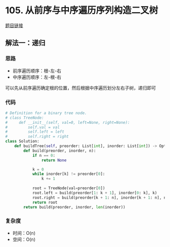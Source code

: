 # 105. 从前序与中序遍历序列构造二叉树

[题目链接](https://leetcode.cn/problems/construct-binary-tree-from-preorder-and-inorder-traversal/description/)

## 解法一：递归

### 思路

- 前序遍历顺序：根-左-右
- 中序遍历顺序：左-根-右

可以先从前序遍历确定根的位置，然后根据中序遍历划分左右子树，递归即可

### 代码

```py
# Definition for a binary tree node.
# class TreeNode:
#     def __init__(self, val=0, left=None, right=None):
#         self.val = val
#         self.left = left
#         self.right = right
class Solution:
    def buildTree(self, preorder: List[int], inorder: List[int]) -> Optional[TreeNode]:
        def build(preorder, inorder, n):
            if n == 0:
                return None

            k = 0
            while inorder[k] != preorder[0]:
                k += 1
            
            root = TreeNode(val=preorder[0])
            root.left = build(preorder[1: k + 1], inorder[0: k], k)
            root.right = build(preorder[k + 1: n], inorder[k + 1: n], n - k - 1)
            return root
        return build(preorder, inorder, len(inorder))
```

### 复杂度

- 时间：O(n)
- 空间：O(n)
